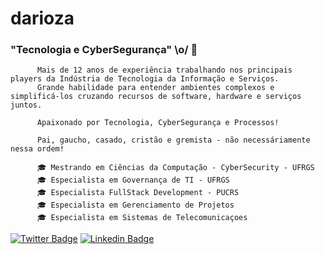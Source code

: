 # darioza
 
### "Tecnologia e CyberSegurança" \o/ 👋

          Mais de 12 anos de experiência trabalhando nos principais players da Indústria de Tecnologia da Informação e Serviços.
          Grande habilidade para entender ambientes complexos e simplificá-los cruzando recursos de software, hardware e serviços juntos.
          
          Apaixonado por Tecnologia, CyberSegurança e Processos!
        
          Pai, gaucho, casado, cristão e gremista - não necessáriamente nessa ordem!
          
          🎓 Mestrando em Ciências da Computação - CyberSecurity - UFRGS
          🎓 Especialista em Governança de TI - UFRGS
          🎓 Especialista FullStack Development - PUCRS
          🎓 Especialista em Gerenciamento de Projetos
          🎓 Especialista em Sistemas de Telecomunicaçoes

[![Twitter Badge](https://img.shields.io/badge/-Twitter-1ca0f1?style=flat-square&labelColor=1ca0f1&logo=twitter&logoColor=white&link=https://twitter.com/daniel_arioza)](https://twitter.com/daniel_arioza)
[![Linkedin Badge](https://img.shields.io/badge/-LinkedIn-blue?style=flat-square&logo=Linkedin&logoColor=white&link=https://www.linkedin.com/in/daniel-arioza)](https://www.linkedin.com/in/daniel-arioza)


<!-- YOUTUBE:START -->

<!-- YOUTUBE:END -->